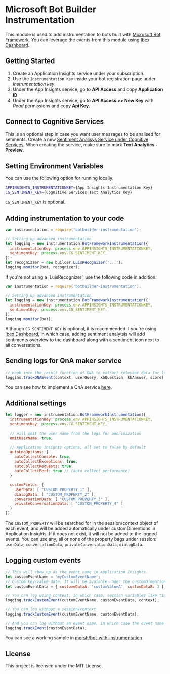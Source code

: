 # Microsoft Bot Builder Instrumentation
This module is used to add instrumentation to bots built with [Microsoft Bot Framework](https://dev.botframework.com/).
You can leverage the events from this module using [Ibex Dashboard](https://github.com/CatalystCode/ibex-dashboard).

## Getting Started

1. Create an Application Insights service under your subscription.
2. Use the `Instrumentation Key` inside your bot registration page under _Instrumentation key_.
3. Under the App Insights service, go to **API Access** and copy **Application ID**
4. Under the App Insights service, go to **API Access >> New Key** with _Read_ permissions and copy **Api Key**.

## Connect to Cognitive Services
This is an optional step in case you want user messages to be analised for setiments.
Create a new [Sentiment Analisys Service under Cognitive Services](https://www.microsoft.com/cognitive-services/en-us/text-analytics-api).
When creating the service, make sure to mark **Text Analytics - Preview**.

## Setting Environment Variables
You can use the following option for running locally.

```bash
APPINSIGHTS_INSTRUMENTATIONKEY={App Insights Instrumentation Key}
CG_SENTIMENT_KEY={Cognitive Services Text Analytics Key}
```

`CG_SENTIMENT_KEY` is optional.

## Adding instrumentation to your code

```js
var instrumentation = require('botbuilder-instrumentation');

// Setting up advanced instrumentation
let logging = new instrumentation.BotFrameworkInstrumentation({ 
  instrumentationKey: process.env.APPINSIGHTS_INSTRUMENTATIONKEY,
  sentimentKey: process.env.CG_SENTIMENT_KEY,
});
let recognizaer = new builder.LuisRecognizer('...');
logging.monitor(bot, recognizer);
``` 

If you're not using a `LuisRecognizer', use the following code in addition:

```js
var instrumentation = require('botbuilder-instrumentation');

// Setting up advanced instrumentation
let logging = new instrumentation.BotFrameworkInstrumentation({ 
  instrumentationKey: process.env.APPINSIGHTS_INSTRUMENTATIONKEY,
  sentimentKey: process.env.CG_SENTIMENT_KEY,
});
logging.monitor(bot);
```

Although `CG_SENTIMENT_KEY` is optional, it is recommended if you're using [Ibex Dashboard](https://github.com/CatalystCode/ibex-dashboard), in which case, adding sentiment analytsis will add sentiments overview to the dashboard along with a sentiment icon next to all conversations.

## Sending logs for QnA maker service

```js
// Hook into the result function of QNA to extract relevant data for logging.
loggins.trackQNAEvent(context, userQuery, kbQuestion, kbAnswer, score);
```

You can see how to implement a QnA service [here](https://github.com/Microsoft/BotBuilder-CognitiveServices/tree/master/Node/samples/QnAMakerWithFunctionOverrides).

## Additional settings

```js
let logger = new instrumentation.BotFrameworkInstrumentation({
  instrumentationKey: process.env.APPINSIGHTS_INSTRUMENTATIONKEY,
  sentimentKey: process.env.CG_SENTIMENT_KEY,

  // Will omit the user name from the logs for anonimization
  omitUserName: true,

  // Application insights options, all set to false by default
  autoLogOptions: { 
    autoCollectConsole: true,
    autoCollectExceptions: true,
    autoCollectRequests: true,
    autoCollectPerf: true // (auto collect performance)
  }

  customFields: {
    userData: [ "CUSTOM_PROPERTY_1" ],
    dialogData: [ "CUSTOM_PROPERTY_2" ],
    conversationData: [ "CUSTOM_PROPERTY_3" ],
    privateConversationData: [ "CUSTOM_PROPERTY_4" ]
  }
});
```

The `CUSTOM_PROPERTY` will be searched for in the session/context object of each event, and will be added automatically under customDimentions in Application Insights.
If it does not exist, it will not be added to the logged events.
You can use any, all or none of the property bags under session: `userData`, `conversationData`, `privateConversationData`, `dialogData`.

## Logging custom events

```js
// This will show up as the event name in Application Insights.
let customEventName = 'myCustomEventName';
// Custom key-value data. It will be avaiable under the customDimentions column in Application Insights.
let customEventData = { customeDataA: 'customValueA', customDataB: 3 };

// You can log using context, in which case, session variables like timespan, userId etc will also be logged
logging.trackCustomEvent(customEventName, customEventData, context); 

// You can log without a session/context
logging.trackCustomEvent(customEventName, customEventData); 

// And you can log without an event name, in which case the event name will be 'MBFEvent.CustomEvent'
logging.trackEvent(customEventData);
```

You can see a working sample in [morsh/bot-with-instrumentation](https://github.com/morsh/bot-with-instrumentation)

## License
This project is licensed under the MIT License.